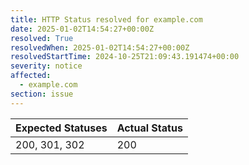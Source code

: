 ```yaml
---
title: HTTP Status resolved for example.com
date: 2025-01-02T14:54:27+00:00Z
resolved: True
resolvedWhen: 2025-01-02T14:54:27+00:00Z
resolvedStartTime: 2024-10-25T21:09:43.191474+00:00
severity: notice
affected:
  - example.com
section: issue
---
```


| Expected Statuses | Actual Status  |
|-------------------|----------------|
| 200, 301, 302 | 200 |
